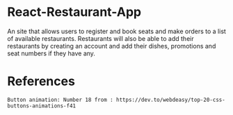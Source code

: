 # React-Restaurant-App
An site that allows users to register and book seats and make orders to a list of available restaurants. Restaurants will also be able to add their restaurants by creating an account and add their dishes, promotions and seat numbers if they have any.

# References
    Button animation: Number 18 from : https://dev.to/webdeasy/top-20-css-buttons-animations-f41
